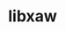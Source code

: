 ---
title: "libxaw"
layout: cache
categories: [package, develop]
meta: {"compilers": ["gcc@=11.4.0"], "num_specs": 7, "num_specs_by_stack": {"hep": 7, "root": 7}, "oss": ["ubuntu22.04"], "platforms": ["linux"], "stacks": ["hep", "root"], "targets": ["x86_64_v3"], "versions": ["1.0.16"]}
spec_details: [{"compiler": "gcc@=11.4.0", "hash": "ho4hit7cu67qqs6qxu637wha7pwj2ola", "os": "ubuntu22.04", "platform": "linux", "size": "-", "stacks": ["hep", "root"], "tarball": "https://binaries.spack.io/develop/build_cache/linux-ubuntu22.04-x86_64_v3/gcc-11.4.0/libxaw-1.0.16/linux-ubuntu22.04-x86_64_v3-gcc-11.4.0-libxaw-1.0.16-ho4hit7cu67qqs6qxu637wha7pwj2ola.spack", "target": "x86_64_v3", "variants": ["build_system=autotools"], "versions": ["1.0.16"]}, {"compiler": "gcc@=11.4.0", "hash": "7xyq7ycae62oqoper5fp3cbry7vnst7z", "os": "ubuntu22.04", "platform": "linux", "size": "-", "stacks": ["hep", "root"], "tarball": "https://binaries.spack.io/develop/build_cache/linux-ubuntu22.04-x86_64_v3/gcc-11.4.0/libxaw-1.0.16/linux-ubuntu22.04-x86_64_v3-gcc-11.4.0-libxaw-1.0.16-7xyq7ycae62oqoper5fp3cbry7vnst7z.spack", "target": "x86_64_v3", "variants": ["build_system=autotools"], "versions": ["1.0.16"]}, {"compiler": "gcc@=11.4.0", "hash": "wupifhihnuopuda6qpulisbdiwcemmwk", "os": "ubuntu22.04", "platform": "linux", "size": "-", "stacks": ["hep", "root"], "tarball": "https://binaries.spack.io/develop/build_cache/linux-ubuntu22.04-x86_64_v3/gcc-11.4.0/libxaw-1.0.16/linux-ubuntu22.04-x86_64_v3-gcc-11.4.0-libxaw-1.0.16-wupifhihnuopuda6qpulisbdiwcemmwk.spack", "target": "x86_64_v3", "variants": ["build_system=autotools"], "versions": ["1.0.16"]}, {"compiler": "gcc@=11.4.0", "hash": "sqqhombd6f6xtfuqoxhrb6j2mydvzuks", "os": "ubuntu22.04", "platform": "linux", "size": "-", "stacks": ["hep", "root"], "tarball": "https://binaries.spack.io/develop/build_cache/linux-ubuntu22.04-x86_64_v3/gcc-11.4.0/libxaw-1.0.16/linux-ubuntu22.04-x86_64_v3-gcc-11.4.0-libxaw-1.0.16-sqqhombd6f6xtfuqoxhrb6j2mydvzuks.spack", "target": "x86_64_v3", "variants": ["build_system=autotools"], "versions": ["1.0.16"]}, {"compiler": "gcc@=11.4.0", "hash": "s7muddoziu7fjupvltpvmjwqxlnwkir3", "os": "ubuntu22.04", "platform": "linux", "size": "-", "stacks": ["hep", "root"], "tarball": "https://binaries.spack.io/develop/build_cache/linux-ubuntu22.04-x86_64_v3/gcc-11.4.0/libxaw-1.0.16/linux-ubuntu22.04-x86_64_v3-gcc-11.4.0-libxaw-1.0.16-s7muddoziu7fjupvltpvmjwqxlnwkir3.spack", "target": "x86_64_v3", "variants": ["build_system=autotools"], "versions": ["1.0.16"]}, {"compiler": "gcc@=11.4.0", "hash": "cr4nbgy42zgnz7625vbgwd7xmugbtzml", "os": "ubuntu22.04", "platform": "linux", "size": "-", "stacks": ["hep", "root"], "tarball": "https://binaries.spack.io/develop/build_cache/linux-ubuntu22.04-x86_64_v3/gcc-11.4.0/libxaw-1.0.16/linux-ubuntu22.04-x86_64_v3-gcc-11.4.0-libxaw-1.0.16-cr4nbgy42zgnz7625vbgwd7xmugbtzml.spack", "target": "x86_64_v3", "variants": ["build_system=autotools"], "versions": ["1.0.16"]}, {"compiler": "gcc@=11.4.0", "hash": "j5vnwvaw34jllfgfayfeg6pzpfdfdi2d", "os": "ubuntu22.04", "platform": "linux", "size": "-", "stacks": ["hep", "root"], "tarball": "https://binaries.spack.io/develop/build_cache/linux-ubuntu22.04-x86_64_v3/gcc-11.4.0/libxaw-1.0.16/linux-ubuntu22.04-x86_64_v3-gcc-11.4.0-libxaw-1.0.16-j5vnwvaw34jllfgfayfeg6pzpfdfdi2d.spack", "target": "x86_64_v3", "variants": ["build_system=autotools"], "versions": ["1.0.16"]}]
---